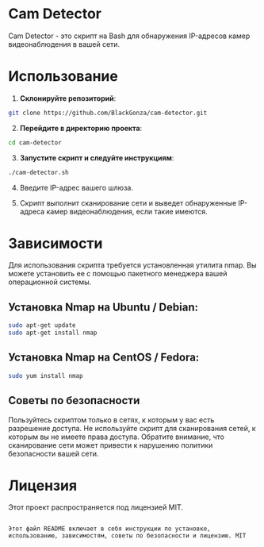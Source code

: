 # Cam Detector

Cam Detector - это скрипт на Bash для обнаружения IP-адресов камер видеонаблюдения в вашей сети.

# Использование

1. **Склонируйте репозиторий**:

```bash
git clone https://github.com/BlackGonza/cam-detector.git
```
2. **Перейдите в директорию проекта**:
```bash
cd cam-detector
```
3. **Запустите скрипт и следуйте инструкциям**:

```bash
./cam-detector.sh
```
4. Введите IP-адрес вашего шлюза.

5. Скрипт выполнит сканирование сети и выведет обнаруженные IP-адреса камер видеонаблюдения, если такие имеются.

# Зависимости

Для использования скрипта требуется установленная утилита nmap. Вы можете установить ее с помощью пакетного менеджера вашей операционной системы.

## Установка Nmap на Ubuntu / Debian:

```bash
sudo apt-get update
sudo apt-get install nmap
```
## Установка Nmap на CentOS / Fedora:

```bash
sudo yum install nmap
```

## Советы по безопасности

Пользуйтесь скриптом только в сетях, к которым у вас есть разрешение доступа.
Не используйте скрипт для сканирования сетей, к которым вы не имеете права доступа.
Обратите внимание, что сканирование сети может привести к нарушению политики безопасности вашей сети.

# Лицензия

Этот проект распространяется под лицензией MIT.

```license

Этот файл README включает в себя инструкции по установке, использованию, зависимостям, советы по безопасности и лицензию. MIT
```
